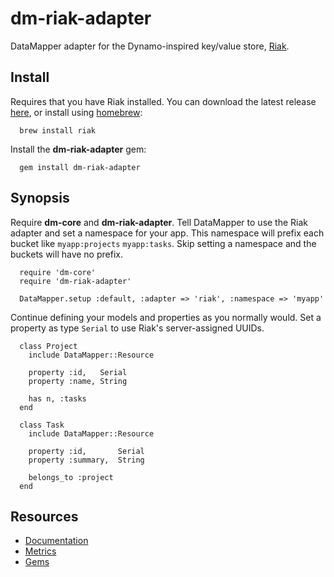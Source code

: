 # dm-riak-adapter

DataMapper adapter for the Dynamo-inspired key/value store, [Riak](http://riak.basho.com/).

## Install

Requires that you have Riak installed. You can download the latest release [here](http://downloads.basho.com/riak/), or install using [homebrew](http://github.com/mxcl/homebrew):

      brew install riak

Install the **dm-riak-adapter** gem:

      gem install dm-riak-adapter

## Synopsis

Require **dm-core** and **dm-riak-adapter**. Tell DataMapper to use the Riak adapter and set a namespace for your app. This namespace will prefix each bucket like `myapp:projects` `myapp:tasks`. Skip setting a namespace and the buckets will have no prefix.

      require 'dm-core'
      require 'dm-riak-adapter'
      
      DataMapper.setup :default, :adapter => 'riak', :namespace => 'myapp'

Continue defining your models and properties as you normally would. Set a property as type `Serial` to use Riak's server-assigned UUIDs.

      class Project
        include DataMapper::Resource
        
        property :id,   Serial
        property :name, String
        
        has n, :tasks
      end
      
      class Task
        include DataMapper::Resource
        
        property :id,       Serial
        property :summary,  String
        
        belongs_to :project
      end

## Resources

- [Documentation](http://yardoc.org/docs/mikeric-dm-riak-adapter/DataMapper/Adapters/RiakAdapter)
- [Metrics](http://getcaliper.com/caliper/project?repo=http://rubygems.org/gems/dm-riak-adapter)
- [Gems](http://rubygems.org/gems/dm-riak-adapter)
